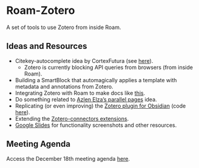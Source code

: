 # Roam-Zotero
A set of tools to use Zotero from inside Roam.

## Ideas and Resources

- Citekey-autocomplete idea by CortexFutura (see [here](https://roamresearch.slack.com/archives/C0190JLGDUJ/p1606900938317900)).
  - Zotero is currently blocking API queries from browsers (from inside Roam).
- Building a SmartBlock that automagically applies a template with metadata and annotations from Zotero.
- Integrating Zotero with Roam to make docs like [this](https://arxiv.org/abs/2006.04831).
- Do something related to [Azlen Elza’s parallel pages](https://gist.github.com/azlen/9a165c935612e86dbc107328112aad3b) idea.
- Replicating (or even improving) the [Zotero plugin for Obsidian](https://forum.obsidian.md/t/new-plugin-citations-with-zotero/9793) (code [here]()).
- Extending the [Zotero-connectors extensions](https://github.com/hans/obsidian-citation-plugin/tree/0.1.3).
- [Google Slides](https://docs.google.com/presentation/d/10mZvO4qTZ4gqWoSnBqY3xBZW_QWLgt7slSbT0rUn8AE/edit) for functionality screenshots and other resources.

## Meeting Agenda

Access the December 18th meeting agenda [here](https://docs.google.com/document/d/1QcgPuFoG3CMaAIzVRbZY-Vt3BXV3CTPXKp_COHfF2XU/edit?usp=sharing).
